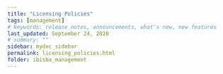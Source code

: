 ```yaml
---
title: "Licensing Policies"
tags: [management]
# keywords: release notes, announcements, what's new, new features
last_updated: September 24, 2020
# summary: ""
sidebar: mydoc_sidebar
permalink: licensing_policies.html
folder: ibisba_management
---
```

